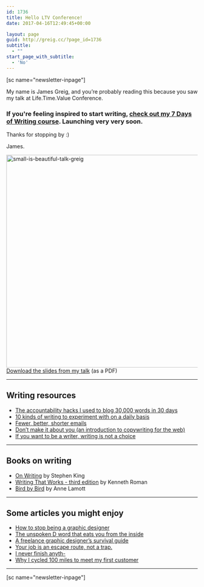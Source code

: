 ```yaml
---
id: 1736
title: Hello LTV Conference!
date: 2017-04-16T12:49:45+00:00

layout: page
guid: http://greig.cc/?page_id=1736
subtitle:
  - ""
start_page_with_subtitle:
  - 'No'
---
```

[sc name="newsletter-inpage"]

My name is James Greig, and you’re probably reading this because you saw my talk at Life.Time.Value Conference.

### If you're feeling inspired to start writing, [check out my 7 Days of Writing course](/7daysofwriting). Launching very very soon.

Thanks for stopping by :)

James.

<a href="http://bit.ly/greig-write-ltvconf"><img class="alignnone wp-image-750 size-full" src="/media/small-is-beautiful-talk-greig.png" alt="small-is-beautiful-talk-greig" width="1000" height="560" /></a>
<a href="http://bit.ly/greig-write-ltvconf">Download the slides from my talk</a> (as a PDF)

----

## Writing resources 
<ul>
 	<li><a href="http://greig.cc/writing-1000-words-daily-accountability-hack">The accountability hacks I used to blog 30,000 words in 30 days</a></li>
 	<li><a href="http://greig.cc/10-kinds-of-writing">10 kinds of writing to experiment with on a daily basis</a></li>
 	<li><a href="http://greig.cc/fewer-shorter-better-emails">Fewer, better, shorter emails</a></li>
 	<li><a href="http://greig.cc/dont-make-it-about-you-copywriting">Don’t make it about you (an introduction to copywriting for the web)</a></li>
 	<li><a href="http://greig.cc/if-you-want-to-be-a-writer-writing-is-not-a-choice">If you want to be a writer, writing is not a choice</a></li>
</ul>

----

## Books on writing
- [On Writing](http://amzn.to/2pFxPHI) by Stephen King
- [Writing That Works - third edition](http://amzn.to/2pFbn1t) by Kenneth Roman 
- [Bird by Bird](http://amzn.to/2pFjDPj) by Anne Lamott

----

## Some articles you might enjoy
- [How to stop being a graphic designer](http://greig.cc/how-to-stop-being-a-graphic-designer/)
- [The unspoken D word that eats you from the inside](http://greig.cc/the-unspoken-d-word-depression/)
- [A freelance graphic designer’s survival guide](http://greig.cc/a-freelance-graphic-designers-survival-guide/)
- [Your job is an escape route, not a trap.](http://greig.cc/hate-being-a-graphic-designer/)
- [I never finish anyth-](http://greig.cc/i-never-finish-anyth/)
- [Why I cycled 100 miles to meet my first customer](http://cyclelove.cc/2012/11/why-i-cycled-a-hundred-miles-to-meet-my-first-customer/)

----

[sc name="newsletter-inpage"]
